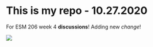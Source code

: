 # This is my repo - 10.27.2020

For ESM 206 week 4 **discussions**!
Adding new *change*!

![](https://octodex.github.com/images/Fintechtocat.png)
